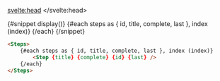 <script>
  import Step from '$lib/steps/step.svelte';
	import Steps from '$lib/steps/steps.svelte';
	import Mdsvex from '$lib/highlight/mdsvex.svelte';

	let steps = [
		{ id: 1, title: 'Register', complete: true, last: false },
		{ id: 2, title: 'Choose plan', complete: false, last: false },
		{ id: 3, title: 'Purchase', complete: false, last: false },
		{ id: 4, title: 'Receive product', complete: false, last: true }
	];
</script>

<svelte:head>
	<title>Svelte Components - Steps</title>
	<meta name="description" content="Svelte-Components" />
</svelte:head>

<Mdsvex title="Steps" url="https://github.com/Zalcherei/svelte-components/tree/main/src/lib/steps">
{#snippet display()}
<Steps>
	{#each steps as { id, title, complete, last }, index (index)}
		<Step {title} {complete} {id} {last} />
	{/each}
</Steps>
{/snippet}

```html
<Steps>
	{#each steps as { id, title, complete, last }, index (index)}
		<Step {title} {complete} {id} {last} />
	{/each}
</Steps>
```
</Mdsvex>
